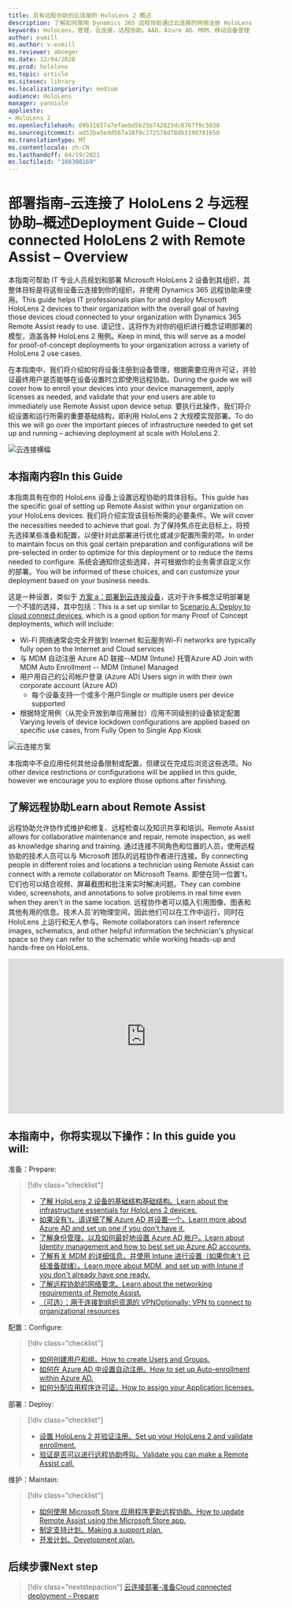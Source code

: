 ```yaml
---
title: 具有远程协助的云连接的 HoloLens 2 概述
description: 了解如何使用 Dynamics 365 远程协助通过云连接的网络注册 HoloLens 2 设备。
keywords: HoloLens，管理，云连接，远程协助，AAD，Azure AD，MDM，移动设备管理
author: evmill
ms.author: v-evmill
ms.reviewer: aboeger
ms.date: 12/04/2020
ms.prod: hololens
ms.topic: article
ms.sitesec: library
ms.localizationpriority: medium
audience: HoloLens
manager: yannisle
appliesto:
- HoloLens 2
ms.openlocfilehash: 69b31657a7efaebd5b25b742023dc8767f9c5038
ms.sourcegitcommit: ad53ba5edd567a18f0c172578d78db3190701650
ms.translationtype: MT
ms.contentlocale: zh-CN
ms.lasthandoff: 04/19/2021
ms.locfileid: "108308169"
---
```

# <a name="deployment-guide--cloud-connected-hololens-2-with-remote-assist--overview"></a><span data-ttu-id="b48e8-104">部署指南–云连接了 HoloLens 2 与远程协助–概述</span><span class="sxs-lookup"><span data-stu-id="b48e8-104">Deployment Guide – Cloud connected HoloLens 2 with Remote Assist – Overview</span></span>

<span data-ttu-id="b48e8-105">本指南可帮助 IT 专业人员规划和部署 Microsoft HoloLens 2 设备到其组织，其整体目标是将这些设备云连接到你的组织，并使用 Dynamics 365 远程协助来使用。</span><span class="sxs-lookup"><span data-stu-id="b48e8-105">This guide helps IT professionals plan for and deploy Microsoft HoloLens 2 devices to their organization with the overall goal of having those devices cloud connected to your organization with Dynamics 365 Remote Assist ready to use.</span></span> <span data-ttu-id="b48e8-106">请记住，这将作为对你的组织进行概念证明部署的模型，涵盖各种 HoloLens 2 用例。</span><span class="sxs-lookup"><span data-stu-id="b48e8-106">Keep in mind, this will serve as a model for proof-of-concept deployments to your organization across a variety of HoloLens 2 use cases.</span></span>

<span data-ttu-id="b48e8-107">在本指南中，我们将介绍如何将设备注册到设备管理，根据需要应用许可证，并验证最终用户是否能够在设备设置时立即使用远程协助。</span><span class="sxs-lookup"><span data-stu-id="b48e8-107">During the guide we will cover how to enroll your devices into your device management, apply licenses as needed, and validate that your end users are able to immediately use Remote Assist upon device setup.</span></span> <span data-ttu-id="b48e8-108">要执行此操作，我们将介绍设置和运行所需的重要基础结构，即利用 HoloLens 2 大规模实现部署。</span><span class="sxs-lookup"><span data-stu-id="b48e8-108">To do this we will go over the important pieces of infrastructure needed to get set up and running – achieving deployment at scale with HoloLens 2.</span></span>

![云连接横幅](./images/cloud-connected-hololens-large.png)

## <a name="in-this-guide"></a><span data-ttu-id="b48e8-110">本指南内容</span><span class="sxs-lookup"><span data-stu-id="b48e8-110">In this Guide</span></span>

<span data-ttu-id="b48e8-111">本指南具有在你的 HoloLens 设备上设置远程协助的具体目标。</span><span class="sxs-lookup"><span data-stu-id="b48e8-111">This guide has the specific goal of setting up Remote Assist within your organization on your HoloLens devices.</span></span> <span data-ttu-id="b48e8-112">我们将介绍实现该目标所需的必要条件。</span><span class="sxs-lookup"><span data-stu-id="b48e8-112">We will cover the necessities needed to achieve that goal.</span></span> <span data-ttu-id="b48e8-113">为了保持焦点在此目标上，将预先选择某些准备和配置，以便针对此部署进行优化或减少配置所需的项。</span><span class="sxs-lookup"><span data-stu-id="b48e8-113">In order to maintain focus on this goal certain preparation and configurations will be pre-selected in order to optimize for this deployment or to reduce the items needed to configure.</span></span> <span data-ttu-id="b48e8-114">系统会通知你这些选择，并可根据你的业务需求自定义你的部署。</span><span class="sxs-lookup"><span data-stu-id="b48e8-114">You will be informed of these choices, and can customize your deployment based on your business needs.</span></span>

<span data-ttu-id="b48e8-115">这是一种设置，类似于 [方案 a：部署到云连接设备](https://docs.microsoft.com/hololens/common-scenarios#scenario-a)，这对于许多概念证明部署是一个不错的选择，其中包括：</span><span class="sxs-lookup"><span data-stu-id="b48e8-115">This is a set up similar to [Scenario A: Deploy to cloud connect devices](https://docs.microsoft.com/hololens/common-scenarios#scenario-a), which is a good option for many Proof of Concept deployments, which will include:</span></span>

- <span data-ttu-id="b48e8-116">Wi-Fi 网络通常会完全开放到 Internet 和云服务</span><span class="sxs-lookup"><span data-stu-id="b48e8-116">Wi-Fi networks are typically fully open to the Internet and Cloud services</span></span>
- <span data-ttu-id="b48e8-117">与 MDM 自动注册 Azure AD 联接--MDM (Intune) 托管</span><span class="sxs-lookup"><span data-stu-id="b48e8-117">Azure AD Join with MDM Auto Enrollment -- MDM (Intune) Managed</span></span>
- <span data-ttu-id="b48e8-118">用户用自己的公司帐户登录 (Azure AD) </span><span class="sxs-lookup"><span data-stu-id="b48e8-118">Users sign in with their own corporate account (Azure AD)</span></span>
  - <span data-ttu-id="b48e8-119">每个设备支持一个或多个用户</span><span class="sxs-lookup"><span data-stu-id="b48e8-119">Single or multiple users per device supported</span></span>
- <span data-ttu-id="b48e8-120">根据特定用例（从完全开放到单应用展台）应用不同级别的设备锁定配置</span><span class="sxs-lookup"><span data-stu-id="b48e8-120">Varying levels of device lockdown configurations are applied based on specific use cases, from Fully Open to Single App Kiosk</span></span>

![云连接方案](./images/cloud-connected-guide-diagram.png)

<span data-ttu-id="b48e8-122">本指南中不会应用任何其他设备限制或配置，但建议在完成后浏览这些选项。</span><span class="sxs-lookup"><span data-stu-id="b48e8-122">No other device restrictions or configurations will be applied in this guide, however we encourage you to explore those options after finishing.</span></span>

## <a name="learn-about-remote-assist"></a><span data-ttu-id="b48e8-123">了解远程协助</span><span class="sxs-lookup"><span data-stu-id="b48e8-123">Learn about Remote Assist</span></span>

<span data-ttu-id="b48e8-124">远程协助允许协作式维护和修复、远程检查以及知识共享和培训。</span><span class="sxs-lookup"><span data-stu-id="b48e8-124">Remote Assist allows for collaborative maintenance and repair, remote inspection, as well as knowledge sharing and training.</span></span> <span data-ttu-id="b48e8-125">通过连接不同角色和位置的人员，使用远程协助的技术人员可以与 Microsoft 团队的远程协作者进行连接。</span><span class="sxs-lookup"><span data-stu-id="b48e8-125">By connecting people in different roles and locations a technician using Remote Assist can connect with a remote collaborator on Microsoft Teams.</span></span> <span data-ttu-id="b48e8-126">即使在同一位置&#39;t，它们也可以结合视频、屏幕截图和批注来实时解决问题。</span><span class="sxs-lookup"><span data-stu-id="b48e8-126">They can combine video, screenshots, and annotations to solve problems in real time even when they aren&#39;t in the same location.</span></span> <span data-ttu-id="b48e8-127">远程协作者可以插入引用图像、图表和其他有用的信息。技术人员&#39;的物理空间，因此他们可以在工作中运行，同时在 HoloLens 上运行和无人参与。</span><span class="sxs-lookup"><span data-stu-id="b48e8-127">Remote collaborators can insert reference images, schematics, and other helpful information the technician&#39;s physical space so they can refer to the schematic while working heads-up and hands-free on HoloLens.</span></span>

<iframe width="560" height="315" src="https://www.youtube.com/embed/d3YT8j0yYl0" frameborder="0" allow="accelerometer; autoplay; clipboard-write; encrypted-media; gyroscope; picture-in-picture" allowfullscreen></iframe>

## <a name="in-this-guide-you-will"></a><span data-ttu-id="b48e8-128">本指南中，你将实现以下操作：</span><span class="sxs-lookup"><span data-stu-id="b48e8-128">In this guide you will:</span></span>

<span data-ttu-id="b48e8-129">准备：</span><span class="sxs-lookup"><span data-stu-id="b48e8-129">Prepare:</span></span>

> [!div class="checklist"]
> - [<span data-ttu-id="b48e8-130">了解 HoloLens 2 设备的基础结构基础结构。</span><span class="sxs-lookup"><span data-stu-id="b48e8-130">Learn about the infrastructure essentials for HoloLens 2 devices.</span></span>](hololens2-cloud-connected-prepare.md#infrastructure-essentials)
> - [<span data-ttu-id="b48e8-131">如果没有&#39;t，请详细了解 Azure AD 并设置一个。</span><span class="sxs-lookup"><span data-stu-id="b48e8-131">Learn more about Azure AD and set up one if you don&#39;t have it.</span></span>](hololens2-cloud-connected-prepare.md#azure-active-directory)
> - [<span data-ttu-id="b48e8-132">了解身份管理，以及如何最好地设置 Azure AD 帐户。</span><span class="sxs-lookup"><span data-stu-id="b48e8-132">Learn about Identity management and how to best set up Azure AD accounts.</span></span>](hololens2-cloud-connected-prepare.md#identity-management)
> - [<span data-ttu-id="b48e8-133">了解有关 MDM 的详细信息，并使用 Intune 进行设置（如果你未&#39;t 已经准备就绪）。</span><span class="sxs-lookup"><span data-stu-id="b48e8-133">Learn more about MDM, and set up with Intune if you don&#39;t already have one ready.</span></span>](hololens2-cloud-connected-prepare.md#mobile-device-management)
> - [<span data-ttu-id="b48e8-134">了解远程协助的网络要求。</span><span class="sxs-lookup"><span data-stu-id="b48e8-134">Learn about the networking requirements of Remote Assist.</span></span>](hololens2-cloud-connected-prepare.md#network)
> - [<span data-ttu-id="b48e8-135">（可选）：用于连接到组织资源的 VPN</span><span class="sxs-lookup"><span data-stu-id="b48e8-135">Optionally: VPN to connect to organizational resources</span></span>](/hololens2-cloud-connected-prepare.md#optional-connect-your-hololens-to-vpn)

<span data-ttu-id="b48e8-136">配置：</span><span class="sxs-lookup"><span data-stu-id="b48e8-136">Configure:</span></span>

> [!div class="checklist"]
> - [<span data-ttu-id="b48e8-137">如何创建用户和组。</span><span class="sxs-lookup"><span data-stu-id="b48e8-137">How to create Users and Groups.</span></span>](hololens2-cloud-connected-configure.md#azure-users-and-groups)
> - [<span data-ttu-id="b48e8-138">如何在 Azure AD 中设置自动注册。</span><span class="sxs-lookup"><span data-stu-id="b48e8-138">How to set up Auto-enrollment within Azure AD.</span></span>](hololens2-cloud-connected-configure.md#auto-enrollment-on-hololens-2)
> - [<span data-ttu-id="b48e8-139">如何分配应用程序许可证。</span><span class="sxs-lookup"><span data-stu-id="b48e8-139">How to assign your Application licenses.</span></span>](hololens2-cloud-connected-configure.md#application-licenses)

<span data-ttu-id="b48e8-140">部署：</span><span class="sxs-lookup"><span data-stu-id="b48e8-140">Deploy:</span></span>

> [!div class="checklist"]
> - [<span data-ttu-id="b48e8-141">设置 HoloLens 2 并验证注册。</span><span class="sxs-lookup"><span data-stu-id="b48e8-141">Set up your HoloLens 2 and validate enrollment.</span></span>](hololens2-cloud-connected-deploy.md#enrollment-validation)
> - [<span data-ttu-id="b48e8-142">验证是否可以进行远程协助呼叫。</span><span class="sxs-lookup"><span data-stu-id="b48e8-142">Validate you can make a Remote Assist call.</span></span>](hololens2-cloud-connected-deploy.md#remote-assist-call-validation)

<span data-ttu-id="b48e8-143">维护：</span><span class="sxs-lookup"><span data-stu-id="b48e8-143">Maintain:</span></span>

> [!div class="checklist"]
> - [<span data-ttu-id="b48e8-144">如何使用 Microsoft Store 应用程序更新远程协助。</span><span class="sxs-lookup"><span data-stu-id="b48e8-144">How to update Remote Assist using the Microsoft Store app.</span></span>](hololens2-cloud-connected-maintain.md#updates)
> - [<span data-ttu-id="b48e8-145">制定支持计划。</span><span class="sxs-lookup"><span data-stu-id="b48e8-145">Making a support plan.</span></span>](hololens2-cloud-connected-maintain.md#support-plan)
> - [<span data-ttu-id="b48e8-146">开发计划。</span><span class="sxs-lookup"><span data-stu-id="b48e8-146">Development plan.</span></span>](hololens2-cloud-connected-maintain.md#development-plan)

## <a name="next-step"></a><span data-ttu-id="b48e8-147">后续步骤</span><span class="sxs-lookup"><span data-stu-id="b48e8-147">Next step</span></span>

> [!div class="nextstepaction"]
> [<span data-ttu-id="b48e8-148">云连接部署-准备</span><span class="sxs-lookup"><span data-stu-id="b48e8-148">Cloud connected deployment - Prepare</span></span>](hololens2-cloud-connected-prepare.md)

